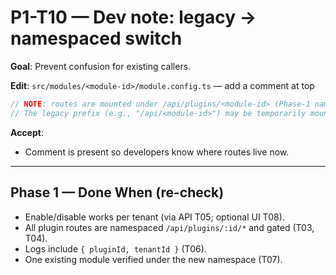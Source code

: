 # P1-T10 — Dev note: legacy → namespaced switch

**Goal**: Prevent confusion for existing callers.

**Edit**: `src/modules/<module-id>/module.config.ts` — add a comment at top
```ts
// NOTE: routes are mounted under /api/plugins/<module-id> (Phase-1 namespace).
// The legacy prefix (e.g., "/api/<module-id>") may be temporarily mounted for backward compatibility and will be removed later.
```

**Accept**:
- Comment is present so developers know where routes live now.

---

## Phase 1 — Done When (re-check)

- Enable/disable works per tenant (via API T05; optional UI T08).
- All plugin routes are namespaced `/api/plugins/:id/*` and gated (T03, T04).
- Logs include `{ pluginId, tenantId }` (T06).
- One existing module verified under the new namespace (T07).
